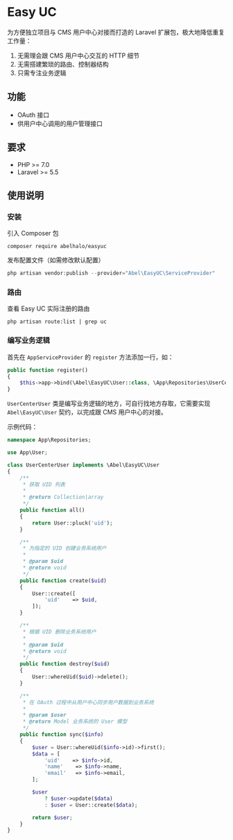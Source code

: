 # Easy UC

为方便独立项目与 CMS 用户中心对接而打造的 Laravel 扩展包，极大地降低重复工作量：

1. 无需理会跟 CMS 用户中心交互的 HTTP 细节
2. 无需搭建繁琐的路由、控制器结构
3. 只需专注业务逻辑



## 功能

- OAuth 接口
- 供用户中心调用的用户管理接口



## 要求

- PHP >= 7.0
- Laravel >= 5.5



## 使用说明

### 安装

引入 Composer 包

```shell
composer require abelhalo/easyuc
```

发布配置文件（如需修改默认配置）

```php
php artisan vendor:publish --provider="Abel\EasyUC\ServiceProvider"
```

### 路由

查看 Easy UC 实际注册的路由

```shell
php artisan route:list | grep uc
```

### 编写业务逻辑

首先在 `AppServiceProvider` 的 `register` 方法添加一行，如：

```php
public function register()
{
    $this->app->bind(\Abel\EasyUC\User::class, \App\Repositories\UserCenterUser::class);
}
```

`UserCenterUser` 类是编写业务逻辑的地方，可自行找地方存取，它需要实现 `Abel\EasyUC\User` 契约，以完成跟 CMS 用户中心的对接。

示例代码：

```php
namespace App\Repositories;

use App\User;

class UserCenterUser implements \Abel\EasyUC\User
{
    /**
     * 获取 UID 列表
     *
     * @return Collection|array
     */
    public function all()
    {
        return User::pluck('uid');
    }

    /**
     * 为指定的 UID 创建业务系统用户
     *
     * @param $uid
     * @return void
     */
    public function create($uid)
    {
        User::create([
            'uid'    => $uid,
        ]);
    }

    /**
     * 根据 UID 删除业务系统用户
     *
     * @param $uid
     * @return void
     */
    public function destroy($uid)
    {
        User::whereUid($uid)->delete();
    }

    /**
     * 在 OAuth 过程中从用户中心同步用户数据到业务系统
     *
     * @param $user
     * @return Model 业务系统的 User 模型
     */
    public function sync($info)
    {
        $user = User::whereUid($info->id)->first();
        $data = [
            'uid'    => $info->id,
            'name'    => $info->name,
            'email'   => $info->email,
        ];

        $user
            ? $user->update($data)
            : $user = User::create($data);

        return $user;
    }
}
```
